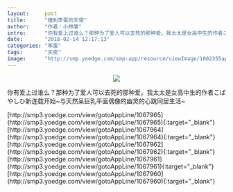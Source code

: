 ```yaml
---
layout:     post
title:      "撞到笨蛋的天使"
author:     "作者：小林雏"
intro:      "你有爱上过谁么？那种为了爱人可以去死的那种爱。我太太是女高中生的作者こばやしひ新连载开始~与天然呆巨乳平面偶像的幽灵的心跳同居生活~"
date:       "2018-02-14 12:17:13"
categories: "笨蛋"
tags:       "天使"
image:      "http://smp.yoedge.com/smp-app/resource/viewImage/1002355appline.png"
---
```

<div style="text-align: center">
<p><img src="http://smp.yoedge.com/smp-app/resource/viewImage/1002355appline.png"/></p>
</div>
<p class="post-meta">
<span>你有爱上过谁么？那种为了爱人可以去死的那种爱。我太太是女高中生的作者こばやしひ新连载开始~与天然呆巨乳平面偶像的幽灵的心跳同居生活~</span>
</p>
[http://smp3.yoedge.com/view/gotoAppLine/1067965](http://smp3.yoedge.com/view/gotoAppLine/1067965){:target="_blank"}
[http://smp3.yoedge.com/view/gotoAppLine/1067964](http://smp3.yoedge.com/view/gotoAppLine/1067964){:target="_blank"}
[http://smp3.yoedge.com/view/gotoAppLine/1067962](http://smp3.yoedge.com/view/gotoAppLine/1067962){:target="_blank"}
[http://smp3.yoedge.com/view/gotoAppLine/1067961](http://smp3.yoedge.com/view/gotoAppLine/1067961){:target="_blank"}
[http://smp3.yoedge.com/view/gotoAppLine/1067960](http://smp3.yoedge.com/view/gotoAppLine/1067960){:target="_blank"}


